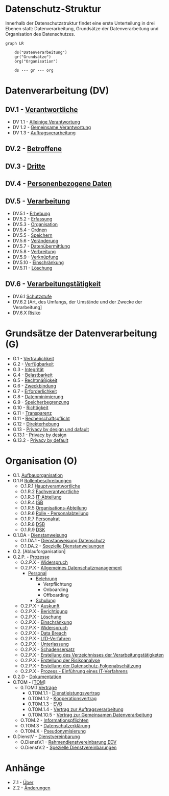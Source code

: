 # Datenschutz-Struktur

Innerhalb der Datenschutzstruktur findet eine erste Unterteilung in drei Ebenen statt: Datenverarbeitung, Grundsätze der Datenverarbeitung und Organisation des Datenschutzes.

```mermaid
graph LR

    ds("Datenverarbeitung")
    gr("Grundsätze")
    org("Organisation")

    ds --- gr --- org
```


# Datenverarbeitung (DV)

## DV.1 - [Verantwortliche](Datenverarbeitung/Verantwortliche.md)

- DV 1.1 - [Alleinige Verantwortung](Datenverarbeitung/Alleinige-Verantwortung.md)
- DV 1.2 - [Gemeinsame Verantwortung](Datenverarbeitung/Gemeinsame-Verantwortung.md)
- DV 1.3 - [Auftragsverarbeitung](Datenverarbeitung/Auftragsverarbeitung.md)

## DV.2 - [Betroffene](Datenverarbeitung/Betroffene.md)

## DV.3 - [Dritte](Datenverarbeitung/Dritte.md)

## DV.4 - [Personenbezogene Daten](Datenverarbeitung/Personenbezogene-Daten.md)

## DV.5 - [Verarbeitung](Datenverarbeitung/Verarbeitung.md)

- DV.5.1 - [Erhebung](Datenverarbeitung/Erhebung.md)
- DV.5.2 - [Erfassung](Datenverarbeitung/Erfassung.md)
- DV.5.3 - [Organisation](Datenverarbeitung/Organisation.md)
- DV.5.4 - [Ordnen](Datenverarbeitung/Ordnen.md)
- DV.5.5 - [Speichern](Datenverarbeitung/Speicherung.md)
- DV.5.6 - [Veränderung](Datenverarbeitung/Veraenderung.md)
- DV.5.7 - [Datenübermittlung](Datenverarbeitung/Uebermittlung.md)
- DV.5.8 - [Verbreitung](Datenverarbeitung/Verbreitung.md)
- DV.5.9 - [Verknüpfung](Datenverarbeitung/Verknuepfung.md)
- DV.5.10 - [Einschränkung](Datenverarbeitung/Einschränkung.md)
- DV.5.11 - [Löschung](Datenverarbeitung/Loeschung.md)

## DV.6 - [Verarbeitungstätigkeit](Datenverarbeitung/Verarbeitungstaetigkeit.md)

- DV.6.1 [Schutzstufe](Datenverarbeitung/Schutzstufe.md)
- DV.6.2 [Art, des Umfangs, der Umstände und der Zwecke der Verarbeitung]
- DV.6.X [Risiko](Datenverarbeitung/Risiko.md)

# Grundsätze der Datenverarbeitung (G)

- G.1 - [Vertraulichkeit](Grundsaetze-Datenverarbeitung/Vertraulichkeit.md) 
- G.2 - [Verfügbarkeit](Grundsaetze-Datenverarbeitung/Verfuegbarkeit.md) 
- G.3 - [Integrität](Grundsaetze-Datenverarbeitung/Integritaet.md) 
- G.4 - [Belastbarkeit](Grundsaetze-Datenverarbeitung/Belastbarkeit.md) 
- G.5 - [Rechtmäßigkeit](Grundsaetze-Datenverarbeitung/Rechtmaessigkeit.md) 
- G.6 - [Zweckbindung](Grundsaetze-Datenverarbeitung/Zweckbindung.md) 
- G.7 - [Erforderlichkeit](Grundsaetze-Datenverarbeitung/Erforderlichkeit.md) 
- G.8 - [Datenminimierung](Grundsaetze-Datenverarbeitung/Datenminimierung.md) 
- G.9 - [Speicherbegrenzung](Grundsaetze-Datenverarbeitung/Speicherbegrenzung.md) 
- G.10 - [Richtigkeit](Grundsaetze-Datenverarbeitung/Richtigkeit.md) 
- G.11 - [Transparenz](Grundsaetze-Datenverarbeitung/Transparenz.md) 
- G.11 - [Rechenschaftspflicht](Grundsaetze-Datenverarbeitung/Rechenschaftspflicht.md) 
- G.12 - [Direkterhebung](Grundsaetze-Datenverarbeitung/Direkterhebung.md) 
- G.13 - [Privacy by design und dafault](Grundsaetze-Datenverarbeitung/Privacybydesignanddefault/index.de) 
- G.13.1 - [Privacy by design](Grundsaetze-Datenverarbeitung/Privacybydesign.md)
- G.13.2 - [Privacy by default](Grundsaetze-Datenverarbeitung/Privacybydefault.md)

# Organisation (O)

- O.1. [Aufbauorganisation](Organisation/Aufbauorganiation.md)
- O.1.R [Rollenbeschreibungen](Organisation/Rollenbeschreibungen.md) 
  - O.1.R.1 [Hauptverantwortliche](Organisation/Rolle-Hauptverantwortliche.md)
  - O.1.R.2 [Fachverantwortliche](Organisation/Rolle-Fachverantwortliche.md)
  - O.1.R.3 [IT-Abteilung](Organisation/Rolle-IT-Abteilung.md)
  - O.1.R.4 [ISB](Organisation/Rolle-ISB.md)
  - O.1.R.5 [Organisations-Abteilung](Organisation/Rolle-Organisationsabteilung.md)
  - O.1.R.6 [Rolle - Personalabteilung](Organisation/Rolle-Personalabteilung.md)
  - O.1.R.7 [Personalrat](Organisation/Rolle-Personalrat.md)
  - O.1.R.8 [DSB](Organisation/Rolle-DSB.md)
  - O.1.R.9 [DSK](Organisation/Rolle-DSK.md)
- O.1.DA - [Dienstanweisung](Organisation/Dienstanweisung.md) 
  - O.1.DA.1 - [Dienstanweisung Datenschutz](Organisation/Dienstanweisung-Datenschutz.md)
  - O.1.DA.2 - [Spezielle Dienstanweisungen](Organisation/Spezielle-Dienstanweisungen.md)
- O.2. [Ablauforganisation]
- O.2.P. - [Prozesse](Organisation/Prozesse.md) 
  - O.2.P.X - [Widerspruch](Organisation/Prozess-Widerspruch.md)
  - O.2.P.X - [Allgemeines Datenschutzmanagement](allgemeines-datenschutzmanagement/index.de) 
    - [Personal](Organisation/Prozess-Personalmanagement.md) 
      - [Belehrung](Organisation/Prozess-Belehrung.md) 
        - Verpflichtung
        - Onboarding
        - Offboarding
      - [Schulung](Organisation/Prozess-Schulung.md)
  - O.2.P.X - [Auskunft](Organisation/Prozess-Auskunft.md)
  - O.2.P.X - [Berichtigung](Organisation/Prozess-Berichtigung.md)
  - O.2.P.X - [Löschung](Organisation/Prozess-Loeschung.md)
  - O.2.P.X - [Einschränkung](Organisation/Prozess-Einschraenkung.md)
  - O.2.P.X - [Widerspruch](Organisation/Prozess-Widerspruch.md)
  - O.2.P.X - [Data Breach](Organisation/Prozess-Data-Breach.md)
  - O.2.P.X - [LfD-Verfahren](Organisation/Prozess-LfD-Verfahren.md)
  - O.2.P.X - [Unterlassung](Organisation/Prozess-Unterlassung.md)
  - O.2.P.X - [Schadensersatz](Organisation/Prozess-Schadensersatz.md)
  - O.2.P.X - [Erstellung des Verzeichnisses der Verarbeitungstätigketen](Organisation/Prozess-VVT-Erstellung.md)
  - O.2.P.X - [Erstellung der Risikoanalyse](Organisation/Prozess-Risikoanalyse.md)
  - O.2.P.X - [Erstellung der Datenschutz-Folgenabschätzung](Organisation/Prozess-DSFA.md)
  - O.2.P.X - [Prozess - Einführung eines IT-Verfahrens](/Organisation/Prozess-Einf%C3%BChrung-IT-Verfahren.md)
- O.2.D - [Dokumentation](Organisation/Dokumentation.md) 
- O.TOM - [[TOM]](Organisation/Prozess-TOM.md) 
  - 0.TOM.1 [Verträge](Organisation/Vertraege.md) 
    - 0.TOM.1.1 - [Dienstleistungsvertrag](Organisation/Dienstleistungsvertrag.md)
    - 0.TOM.1.2 - [Kooperationsvertrag](Organisation/Kooperationsvertrag.md)
    - 0.TOM.1.3 - [EVB](Organisation/EVB-IT.md)
    - 0.TOM.1.4 - [Vertrag zur Auftragsverarbeitung](/Organisation/Vertrag-Auftragsverarbeitung.md)
    - 0.TOM.1O.5 - [Vertrag zur Gemeinsamen Datenverarbeitung](Organisation/Vertrag-Gemeinsame-Verantwortung.md)
  - O.TOM.2 - [Informationspflichten](Organisation/Informationspflichten.md)
  - O.TOM.3 - [Datenschutzerklärung](Organisation/Datenschutzerklaerung.md)
  - O.TOM.X - [Pseudonymisierung](Organisation/Pseudonymisierung.md)
- O.DienstV - [Dienstvereinbarung](Organisation/Dienstvereinbarungen.md) 
  - O.DienstV.1 - [Rahmendienstvereinbarung EDV](Organisation/Rahmendienstvereinbarung-EDV.md)
  - O.DienstV.2 - [Spezielle Dienstvereinbarungen](Organisation/Spezielle-Dienstvereinbarungen.md)


# Anhänge

- Z.1 - [Über](Anhaenge/Ueber.md) 
- Z.2 - [Änderungen](Anhaenge/Aenderungen.md) 